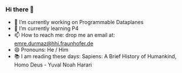 ### Hi there 👋


- 🔭 I’m currently working on Programmable Dataplanes
- 🌱 I’m currently learning P4
- 📫 How to reach me: drop me an email at: emre.durmaz@hhi.fraunhofer.de
- 😄 Pronouns: He / Him
- 📚 I am reading these days: Sapiens: A Brief History of Humankind, Homo Deus - Yuval Noah Harari

<!--
**durmazemre/durmazemre** is a ✨ _special_ ✨ repository because its `README.md` (this file) appears on your GitHub profile.

Here are some ideas to get you started:


- 👯 I’m looking to collaborate on ...
- 🤔 I’m looking for help with ...
- 💬 Ask me about ...


- ⚡ Fun fact: ...
-->
